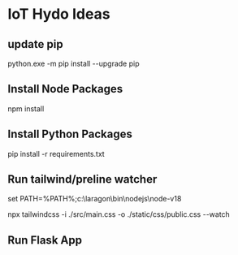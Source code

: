 # IoT Hydo Ideas


## update pip
python.exe -m pip install --upgrade pip

## Install Node Packages
npm install

## Install Python Packages

pip install -r requirements.txt

## Run tailwind/preline watcher

set PATH=%PATH%;c:\laragon\bin\nodejs\node-v18

npx tailwindcss -i ./src/main.css -o ./static/css/public.css --watch  


## Run Flask App
